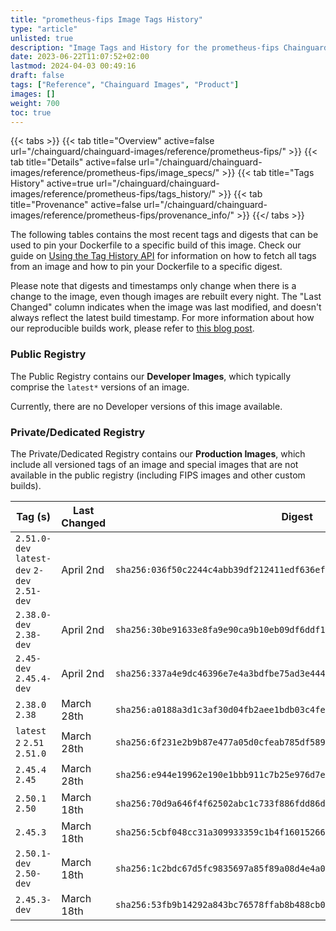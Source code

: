 ```yaml
---
title: "prometheus-fips Image Tags History"
type: "article"
unlisted: true
description: "Image Tags and History for the prometheus-fips Chainguard Image"
date: 2023-06-22T11:07:52+02:00
lastmod: 2024-04-03 00:49:16
draft: false
tags: ["Reference", "Chainguard Images", "Product"]
images: []
weight: 700
toc: true
---
```


{{< tabs >}}
{{< tab title="Overview" active=false url="/chainguard/chainguard-images/reference/prometheus-fips/" >}}
{{< tab title="Details" active=false url="/chainguard/chainguard-images/reference/prometheus-fips/image_specs/" >}}
{{< tab title="Tags History" active=true url="/chainguard/chainguard-images/reference/prometheus-fips/tags_history/" >}}
{{< tab title="Provenance" active=false url="/chainguard/chainguard-images/reference/prometheus-fips/provenance_info/" >}}
{{</ tabs >}}

The following tables contains the most recent tags and digests that can be used to pin your Dockerfile to a specific build of this image. Check our guide on [Using the Tag History API](/chainguard/chainguard-images/using-the-tag-history-api/) for information on how to fetch all tags from an image and how to pin your Dockerfile to a specific digest.

Please note that digests and timestamps only change when there is a change to the image, even though images are rebuilt every night. The "Last Changed" column indicates when the image was last modified, and doesn't always reflect the latest build timestamp. For more information about how our reproducible builds work, please refer to [this blog post](https://www.chainguard.dev/unchained/reproducing-chainguards-reproducible-image-builds).

### Public Registry
The Public Registry contains our **Developer Images**, which typically comprise the `latest*` versions of an image.

Currently, there are no Developer versions of this image available.

### Private/Dedicated Registry
The Private/Dedicated Registry contains our **Production Images**, which include all versioned tags of an image and special images that are not available in the public registry (including FIPS images and other custom builds).

| Tag (s)                                       | Last Changed | Digest                                                                    |
|-----------------------------------------------|--------------|---------------------------------------------------------------------------|
|  `2.51.0-dev` `latest-dev` `2-dev` `2.51-dev` | April 2nd    | `sha256:036f50c2244c4abb39df212411edf636ef28372ea7d652fc5d6609b5cd820628` |
|  `2.38.0-dev` `2.38-dev`                      | April 2nd    | `sha256:30be91633e8fa9e90ca9b10eb09df6ddf1d28ee45adeae50e99297558693bfa6` |
|  `2.45-dev` `2.45.4-dev`                      | April 2nd    | `sha256:337a4e9dc46396e7e4a3bdfbe75ad3e4443e4f632cfeebcbbe0ec6073dd091d3` |
|  `2.38.0` `2.38`                              | March 28th   | `sha256:a0188a3d1c3af30d04fb2aee1bdb03c4fe821c935d1a609141135987f29bf1aa` |
|  `latest` `2` `2.51` `2.51.0`                 | March 28th   | `sha256:6f231e2b9b87e477a05d0cfeab785df589df3573463d62ac5c4106a7a27c68b4` |
|  `2.45.4` `2.45`                              | March 28th   | `sha256:e944e19962e190e1bbb911c7b25e976d7e046d9461e6fcae4ac143d65f234d1c` |
|  `2.50.1` `2.50`                              | March 18th   | `sha256:70d9a646f4f62502abc1c733f886fdd86d39f2e11f6e10e48cbdb565cf74a022` |
|  `2.45.3`                                     | March 18th   | `sha256:5cbf048cc31a309933359c1b4f16015266e0e333250e67b7d95e9b72a019056c` |
|  `2.50.1-dev` `2.50-dev`                      | March 18th   | `sha256:1c2bdc67d5fc9835697a85f89a08d4e4a093fa93b8007a9c39574e3653c19bfe` |
|  `2.45.3-dev`                                 | March 18th   | `sha256:53fb9b14292a843bc76578ffab8b488cb03f01047b0b4b85e211f3ae414f5acc` |

